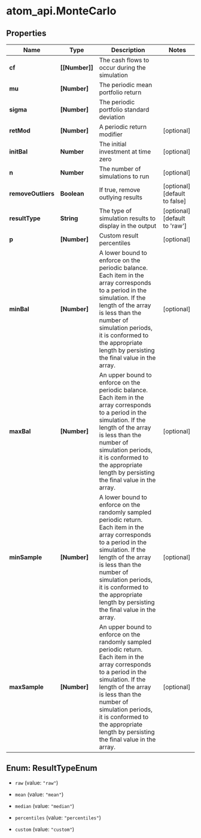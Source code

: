 # atom_api.MonteCarlo

## Properties
Name | Type | Description | Notes
------------ | ------------- | ------------- | -------------
**cf** | **[[Number]]** | The cash flows to occur during the simulation | 
**mu** | **[Number]** | The periodic mean portfolio return | 
**sigma** | **[Number]** | The periodic portfolio standard deviation | 
**retMod** | **[Number]** | A periodic return modifier | [optional] 
**initBal** | **Number** | The initial investment at time zero | [optional] 
**n** | **Number** | The number of simulations to run | [optional] 
**removeOutliers** | **Boolean** | If true, remove outlying results | [optional] [default to false]
**resultType** | **String** | The type of simulation results to display in the output | [optional] [default to &#39;raw&#39;]
**p** | **[Number]** | Custom result percentiles | [optional] 
**minBal** | **[Number]** | A lower bound to enforce on the periodic balance. Each item in the array corresponds to a period in the simulation. If the length of the array is less than the number of simulation periods, it is conformed to the appropriate length by persisting the final value in the array. | [optional] 
**maxBal** | **[Number]** | An upper bound to enforce on the periodic balance. Each item in the array corresponds to a period in the simulation. If the length of the array is less than the number of simulation periods, it is conformed to the appropriate length by persisting the final value in the array. | [optional] 
**minSample** | **[Number]** | A lower bound to enforce on the randomly sampled periodic return. Each item in the array corresponds to a period in the simulation. If the length of the array is less than the number of simulation periods, it is conformed to the appropriate length by persisting the final value in the array. | [optional] 
**maxSample** | **[Number]** | An upper bound to enforce on the randomly sampled periodic return. Each item in the array corresponds to a period in the simulation. If the length of the array is less than the number of simulation periods, it is conformed to the appropriate length by persisting the final value in the array. | [optional] 


<a name="ResultTypeEnum"></a>
## Enum: ResultTypeEnum


* `raw` (value: `"raw"`)

* `mean` (value: `"mean"`)

* `median` (value: `"median"`)

* `percentiles` (value: `"percentiles"`)

* `custom` (value: `"custom"`)




